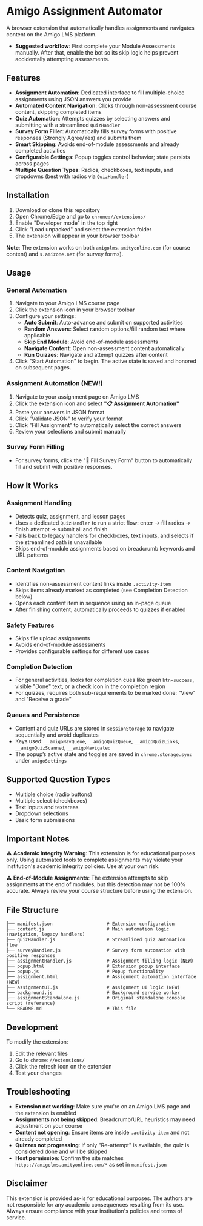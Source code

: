 # Amigo Assignment Automator

A browser extension that automatically handles assignments and navigates content on the Amigo LMS platform.

- **Suggested workflow**: First complete your Module Assessments manually. After that, enable the bot so its skip logic helps prevent accidentally attempting assessments.

## Features

- **Assignment Automation**: Dedicated interface to fill multiple-choice assignments using JSON answers you provide
- **Automated Content Navigation**: Clicks through non-assessment course content, skipping completed items
- **Quiz Automation**: Attempts quizzes by selecting answers and submitting with a streamlined `QuizHandler`
- **Survey Form Filler**: Automatically fills survey forms with positive responses (Strongly Agree/Yes) and submits them
- **Smart Skipping**: Avoids end-of-module assessments and already completed activities
- **Configurable Settings**: Popup toggles control behavior; state persists across pages
- **Multiple Question Types**: Radios, checkboxes, text inputs, and dropdowns (best with radios via `QuizHandler`)

## Installation

1. Download or clone this repository
2. Open Chrome/Edge and go to `chrome://extensions/`
3. Enable "Developer mode" in the top right
4. Click "Load unpacked" and select the extension folder
5. The extension will appear in your browser toolbar

**Note**: The extension works on both `amigolms.amityonline.com` (for course content) and `s.amizone.net` (for survey forms).

## Usage

### General Automation
1. Navigate to your Amigo LMS course page
2. Click the extension icon in your browser toolbar
3. Configure your settings:
   - **Auto Submit**: Auto-advance and submit on supported activities
   - **Random Answers**: Select random options/fill random text where applicable
   - **Skip End Module**: Avoid end-of-module assessments
   - **Navigate Content**: Open non-assessment content automatically
   - **Run Quizzes**: Navigate and attempt quizzes after content
4. Click "Start Automation" to begin. The active state is saved and honored on subsequent pages.

### Assignment Automation (NEW!)
1. Navigate to your assignment page on Amigo LMS
2. Click the extension icon and select **"📋 Assignment Automation"**
3. Paste your answers in JSON format 
4. Click "Validate JSON" to verify your format
5. Click "Fill Assignment" to automatically select the correct answers
6. Review your selections and submit manually

### Survey Form Filling
- For survey forms, click the "📝 Fill Survey Form" button to automatically fill and submit with positive responses.

## How It Works

### Assignment Handling
- Detects quiz, assignment, and lesson pages
- Uses a dedicated `QuizHandler` to run a strict flow: enter → fill radios → finish attempt → submit all and finish
- Falls back to legacy handlers for checkboxes, text inputs, and selects if the streamlined path is unavailable
- Skips end-of-module assignments based on breadcrumb keywords and URL patterns

### Content Navigation
- Identifies non-assessment content links inside `.activity-item`
- Skips items already marked as completed (see Completion Detection below)
- Opens each content item in sequence using an in-page queue
- After finishing content, automatically proceeds to quizzes if enabled

### Safety Features
- Skips file upload assignments
- Avoids end-of-module assessments
- Provides configurable settings for different use cases

### Completion Detection
- For general activities, looks for completion cues like green `btn-success`, visible "Done" text, or a check icon in the completion region
- For quizzes, requires both sub-requirements to be marked done: "View" and "Receive a grade"

### Queues and Persistence
- Content and quiz URLs are stored in `sessionStorage` to navigate sequentially and avoid duplicates
- Keys used: `__amigoNavQueue`, `__amigoQuizQueue`, `__amigoQuizLinks`, `__amigoQuizScanned`, `__amigoNavigated`
- The popup’s active state and toggles are saved in `chrome.storage.sync` under `amigoSettings`

## Supported Question Types

- Multiple choice (radio buttons)
- Multiple select (checkboxes)
- Text inputs and textareas
- Dropdown selections
- Basic form submissions

## Important Notes

⚠️ **Academic Integrity Warning**: This extension is for educational purposes only. Using automated tools to complete assignments may violate your institution's academic integrity policies. Use at your own risk.

⚠️ **End-of-Module Assignments**: The extension attempts to skip assignments at the end of modules, but this detection may not be 100% accurate. Always review your course structure before using the extension.


## File Structure

```
├── manifest.json                    # Extension configuration
├── content.js                       # Main automation logic (navigation, legacy handlers)
├── quizHandler.js                   # Streamlined quiz automation flow
├── surveyHandler.js                 # Survey form automation with positive responses
├── assignmentHandler.js             # Assignment filling logic (NEW)
├── popup.html                       # Extension popup interface
├── popup.js                         # Popup functionality
├── assignment.html                  # Assignment automation interface (NEW)
├── assignmentUI.js                  # Assignment UI logic (NEW)
├── background.js                    # Background service worker
├── assignmentStandalone.js          # Original standalone console script (reference)
└── README.md                        # This file
```

## Development

To modify the extension:

1. Edit the relevant files
2. Go to `chrome://extensions/`
3. Click the refresh icon on the extension
4. Test your changes

## Troubleshooting

- **Extension not working**: Make sure you're on an Amigo LMS page and the extension is enabled
- **Assignments not being skipped**: Breadcrumb/URL heuristics may need adjustment on your course
- **Content not opening**: Ensure items are inside `.activity-item` and not already completed
- **Quizzes not progressing**: If only "Re-attempt" is available, the quiz is considered done and will be skipped
- **Host permission**: Confirm the site matches `https://amigolms.amityonline.com/*` as set in `manifest.json`

## Disclaimer

This extension is provided as-is for educational purposes. The authors are not responsible for any academic consequences resulting from its use. Always ensure compliance with your institution's policies and terms of service.
